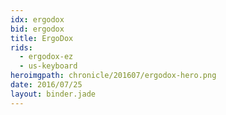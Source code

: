 ```yaml
---
idx: ergodox
bid: ergodox
title: ErgoDox
rids:
  - ergodox-ez
  - us-keyboard
heroimgpath: chronicle/201607/ergodox-hero.png
date: 2016/07/25
layout: binder.jade
---
```

